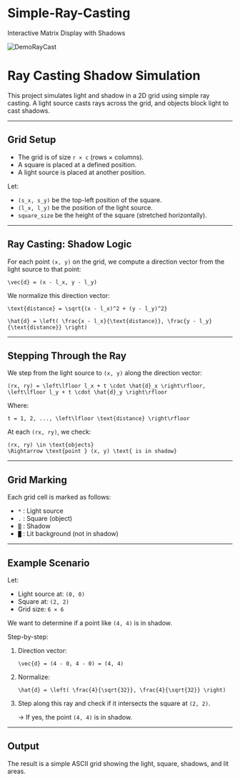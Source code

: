 # Simple-Ray-Casting
Interactive Matrix Display with Shadows


![DemoRayCast](https://github.com/user-attachments/assets/3a36178b-e8a3-4ed1-bc4d-06e1c235ded8)


# Ray Casting Shadow Simulation

This project simulates light and shadow in a 2D grid using simple ray casting.
A light source casts rays across the grid, and objects block light to cast shadows.

---

## Grid Setup

- The grid is of size `r × c` (rows × columns).
- A square is placed at a defined position.
- A light source is placed at another position.

Let:
  - `(s_x, s_y)` be the top-left position of the square.
  - `(l_x, l_y)` be the position of the light source.
  - `square_size` be the height of the square (stretched horizontally).

---

## Ray Casting: Shadow Logic

For each point `(x, y)` on the grid, we compute a direction vector
from the light source to that point:

    \vec{d} = (x - l_x, y - l_y)

We normalize this direction vector:

    \text{distance} = \sqrt{(x - l_x)^2 + (y - l_y)^2}

    \hat{d} = \left( \frac{x - l_x}{\text{distance}}, \frac{y - l_y}{\text{distance}} \right)

---

## Stepping Through the Ray

We step from the light source to `(x, y)` along the direction vector:

    (rx, ry) = \left\lfloor l_x + t \cdot \hat{d}_x \right\rfloor, \left\lfloor l_y + t \cdot \hat{d}_y \right\rfloor

Where:

    t = 1, 2, ..., \left\lfloor \text{distance} \right\rfloor

At each `(rx, ry)`, we check:

    (rx, ry) \in \text{objects}
    \Rightarrow \text{point } (x, y) \text{ is in shadow}

---

## Grid Marking

Each grid cell is marked as follows:

- `*` : Light source
- `.` : Square (object)
- `▒` : Shadow
- `█` : Lit background (not in shadow)

---

## Example Scenario

Let:
  - Light source at: `(0, 0)`
  - Square at: `(2, 2)`
  - Grid size: `6 × 6`

We want to determine if a point like `(4, 4)` is in shadow.

Step-by-step:

1. Direction vector:

       \vec{d} = (4 - 0, 4 - 0) = (4, 4)

2. Normalize:

       \hat{d} = \left( \frac{4}{\sqrt{32}}, \frac{4}{\sqrt{32}} \right)

3. Step along this ray and check if it intersects the square at `(2, 2)`.

    → If yes, the point `(4, 4)` is in shadow.

---

## Output

The result is a simple ASCII grid showing the light, square, shadows, and lit areas.

